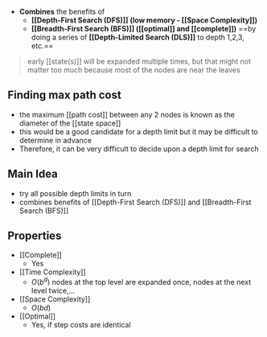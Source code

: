 - **Combines** the benefits of 
	- **[[Depth-First Search (DFS)]] (low memory - [[Space Complexity]])** 
	- **[[Breadth-First Search (BFS)]] ([[optimal]] and [[complete]])** 
	==by doing a series of **[[Depth-Limited Search (DLS)]]** to depth 1,2,3, etc.==
> early [[state(s)]] will be expanded multiple times, but that might not matter too much because most of the nodes are near the leaves
## Finding max path cost
- the maximum [[path cost]] between any 2 nodes is known as the diameter of the [[state space]]
- this would be a good candidate for a depth limit but it may be difficult to determine in advance
- Therefore, it can be very difficult to decide upon a depth limit for search
## Main Idea
- try all possible depth limits in turn
- combines benefits of [[Depth-First Search (DFS)]] and [[Breadth-First Search (BFS)]]

## Properties
- [[Complete]]
    - Yes
- [[Time Complexity]]
    - $O(b^d)$ nodes at the top level are expanded once, nodes at the next level twice,...
- [[Space Complexity]]
    - $O(bd)$
- [[Optimal]]
    - Yes, if step costs are identical